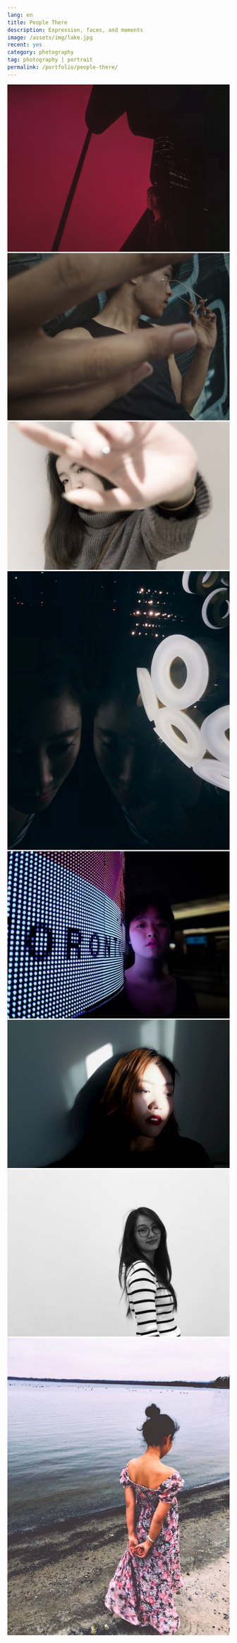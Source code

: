 ```yaml
---
lang: en
title: People There
description: Expression, faces, and moments
image: /assets/img/lake.jpg
recent: yes
category: photography
tag: photography | portrait
permalink: /portfolio/people-there/
---
```


<div class="row">
	<div class="4u 12u$(small)">
        <span class="image fit"><img src="/assets/img/maple.jpg" alt="Maple" /></span>
        <span class="image fit"><img src="/assets/img/michael.jpg" alt="Michael" /></span>
        <span class="image fit"><img src="/assets/img/angle.jpg" alt="Angle" /></span>
    </div>
    <div class="4u 12u$(small)">
        <span class="image fit"><img src="/assets/img/light-mirror.jpg" alt="Light mirror" /></span>
        <span class="image fit"><img src="/assets/img/train-station.jpg" alt="Train station" /></span>
        <span class="image fit"><img src="/assets/img/forward.jpg" alt="Forward" /></span>
    </div>
    <div class="4u$ 12u$(small)">
        <span class="image fit"><img src="/assets/img/there.jpg" alt="There" /></span>
        <span class="image fit"><img src="/assets/img/lake.jpg" alt="Lake" /></span>
    </div>
</div>
